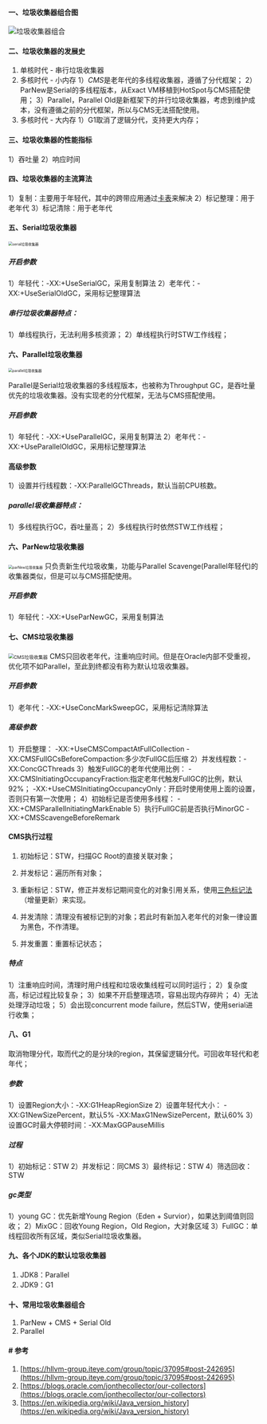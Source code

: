 #### 一、垃圾收集器组合图
![垃圾收集器组合](../../src/main/resources/picture/1240-20210115023735966.png)

#### 二、垃圾收集器的发展史

1. 单核时代 - 串行垃圾收集器
2. 多核时代 - 小内存
1）*CMS*是老年代的多线程收集器，遵循了分代框架；
2）ParNew是Serial的多线程版本，从Exact VM移植到HotSpot与CMS搭配使用；
3）Parallel，Parallel Old是新框架下的并行垃圾收集器，考虑到维护成本，没有遵循之前的分代框架，所以与CMS无法搭配使用。
2. 多核时代 - 大内存
1）G1取消了逻辑分代，支持更大内存；
#### 三、垃圾收集器的性能指标
1）吞吐量
2）响应时间
#### 四、垃圾收集器的主流算法
1）复制：主要用于年轻代，其中的跨带应用通过[卡表](./8.卡表.md)来解决
2）标记整理：用于老年代
3）标记清除：用于老年代

#### 五、Serial垃圾收集器
<img src="../../src/main/resources/picture/1240-20210115023735563.png" alt="serial垃圾收集器" style="zoom:50%;" />

##### 开启参数
1）年轻代：-XX:+UseSerialGC，采用复制算法
2）老年代：-XX:+UseSerialOldGC，采用标记整理算法
##### 串行垃圾收集器特点：
1）单线程执行，无法利用多核资源；
2）单线程执行时STW工作线程；

#### 六、Parallel垃圾收集器
<img src="../../src/main/resources/picture/1240-20210115023735693.png" alt="parallel垃圾收集器" style="zoom:50%;" />

Parallel是Serial垃圾收集器的多线程版本，也被称为Throughput GC，是吞吐量优先的垃圾收集器。没有实现老的分代框架，无法与CMS搭配使用。
##### 开启参数
1）年轻代：-XX:+UseParallelGC，采用复制算法
2）老年代：-XX:+UseParallelOldGC，采用标记整理算法
#### 高级参数
1）设置并行线程数：-XX:ParallelGCThreads，默认当前CPU核数。
##### parallel圾收集器特点：
1）多线程执行GC，吞吐量高；
2）多线程执行时依然STW工作线程；

#### 六、ParNew垃圾收集器
<img src="../../src/main/resources/picture/1240-20210115023735693.png" alt="parNew垃圾收集器" style="zoom:50%;" />
只负责新生代垃圾收集，功能与Parallel Scavenge(Parallel年轻代)的收集器类似，但是可以与CMS搭配使用。

##### 开启参数
1）年轻代：-XX:+UseParNewGC，采用复制算法
#### 七、CMS垃圾收集器
<img src="../../src/main/resources/picture/1240-20210115023735960.png" alt="CMS垃圾收集器" style="zoom:67%;" />
CMS只回收老年代，注重响应时间。但是在Oracle内部不受重视，优化项不如Parallel，至此到终都没有称为默认垃圾收集器。

##### 开启参数
1）老年代：-XX:+UseConcMarkSweepGC，采用标记清除算法
##### 高级参数
1）开启整理：
-XX:+UseCMSCompactAtFullCollection
-XX:CMSFullGCsBeforeCompaction:多少次FullGC后压缩
2）并发线程数：-XX:ConcGCThreads
3）触发FullGC的老年代使用比例：
-XX:CMSInitiatingOccupancyFraction:指定老年代触发FullGC的比例，默认92%；
-XX:+UseCMSInitiatingOccupancyOnly：开启时使用使用上面的设置，否则只有第一次使用；
4）初始标记是否使用多线程：
-XX:+CMSParallelInitiatingMarkEnable
5）执行FullGC前是否执行MinorGC
-XX:+CMSScavengeBeforeRemark
#### CMS执行过程
1. 初始标记：STW，扫描GC Root的直接关联对象；
1. 并发标记：遍历所有对象；
1. 重新标记：STW，修正并发标记期间变化的对象引用关系，使用[三色标记法](./7.三色标记.md)（增量更新）来实现。

1. 并发清除：清理没有被标记到的对象；若此时有新加入老年代的对象一律设置为黑色，不作清理。
1. 并发重置：重置标记状态；
##### 特点
1）注重响应时间，清理时用户线程和垃圾收集线程可以同时运行；
2）复杂度高，标记过程比较复杂；
3）如果不开启整理选项，容易出现内存碎片；
4）无法处理浮动垃圾；
5）会出现concurrent mode failure，然后STW，使用serial进行收集；
#### 八、G1
取消物理分代，取而代之的是分块的region，其保留逻辑分代。可回收年轻代和老年代；
##### 参数
1）设置Region大小：-XX:G1HeapRegionSize
2）设置年轻代大小：
-XX:G1NewSizePercent，默认5%
-XX:MaxG1NewSizePercent，默认60%
3）设置GC时最大停顿时间：-XX:MaxGGPauseMillis
##### 过程
1）初始标记：STW
2）并发标记：同CMS
3）最终标记：STW
4）筛选回收：STW

##### gc类型
1）young GC：优先新增Young Region（Eden + Survior），如果达到阈值则回收；
2）MixGC：回收Young Region，Old Region，大对象区域
3）FullGC：单线程回收所有区域，类似Serial垃圾收集器。
#### 九、各个JDK的默认垃圾收集器
1. JDK8：Parallel
1. JDK9：G1
#### 十、常用垃圾收集器组合
1. ParNew + CMS + Serial Old
2. Parallel

#### # 参考

1. [https://hllvm-group.iteye.com/group/topic/37095#post-242695](https://hllvm-group.iteye.com/group/topic/37095#post-242695)
2. [https://blogs.oracle.com/jonthecollector/our-collectors](https://blogs.oracle.com/jonthecollector/our-collectors)
3. [https://en.wikipedia.org/wiki/Java_version_history](https://en.wikipedia.org/wiki/Java_version_history)